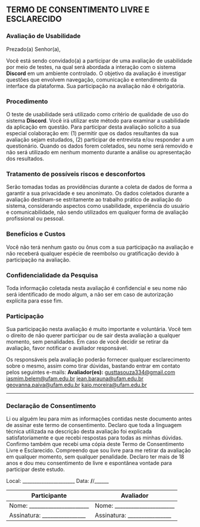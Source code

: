

## TERMO DE CONSENTIMENTO LIVRE E ESCLARECIDO

### Avaliação de Usabilidade

Prezado(a) Senhor(a),

Você está sendo convidado(a) a participar de uma avaliação de usabilidade por meio de testes, na qual será abordada a interação com o sistema **Discord** em um ambiente controlado. O objetivo da avaliação é investigar questões que envolvem navegação, comunicação e entendimento da interface da plataforma. Sua participação na avaliação não é obrigatória.

### Procedimento

O teste de usabilidade será utilizado como critério de qualidade de uso do sistema **Discord**. Você irá utilizar este método para examinar a usabilidade da aplicação em questão. Para participar desta avaliação solicito a sua especial colaboração em: (1) permitir que os dados resultantes da sua avaliação sejam estudados, (2) participar de entrevista e/ou responder a um questionário. Quando os dados forem coletados, seu nome será removido e não será utilizado em nenhum momento durante a análise ou apresentação dos resultados.

### Tratamento de possíveis riscos e desconfortos

Serão tomadas todas as providências durante a coleta de dados de forma a garantir a sua privacidade e seu anonimato. Os dados coletados durante a avaliação destinam-se estritamente ao trabalho prático de avaliação do sistema, considerando aspectos como usabilidade, experiência do usuário e comunicabilidade, não sendo utilizados em qualquer forma de avaliação profissional ou pessoal.

### Benefícios e Custos

Você não terá nenhum gasto ou ônus com a sua participação na avaliação e não receberá qualquer espécie de reembolso ou gratificação devido à participação na avaliação.

### Confidencialidade da Pesquisa

Toda informação coletada nesta avaliação é confidencial e seu nome não será identificado de modo algum, a não ser em caso de autorização explícita para esse fim.

### Participação

Sua participação nesta avaliação é muito importante e voluntária. Você tem o direito de não querer participar ou de sair desta avaliação a qualquer momento, sem penalidades. Em caso de você decidir se retirar da avaliação, favor notificar o avaliador responsável.

Os responsáveis pela avaliação poderão fornecer qualquer esclarecimento sobre o mesmo, assim como tirar dúvidas, bastando entrar em contato pelos seguintes e-mails:
**Avaliador(es):** gusttasouza334@gmail.com  iasmim.belem@ufam.edu.br  jean.barauna@ufam.edu.br  geovanna.paiva@ufam.edu.br  kaio.moreira@ufam.edu.br


---

### Declaração de Consentimento

Li ou alguém leu para mim as informações contidas neste documento antes de assinar este termo de consentimento. Declaro que toda a linguagem técnica utilizada na descrição desta avaliação foi explicada satisfatoriamente e que recebi respostas para todas as minhas dúvidas. Confirmo também que recebi uma cópia deste Termo de Consentimento Livre e Esclarecido. Compreendo que sou livre para me retirar da avaliação em qualquer momento, sem qualquer penalidade. Declaro ter mais de 18 anos e dou meu consentimento de livre e espontânea vontade para participar deste estudo.

Local: \_\_\_\_\_\_\_\_\_\_\_\_\_\_\_\_\_\_\_\_\_\_
Data: ****/****/\_\_\_\_\_\_

| Participante                                       | Avaliador                                          |
| -------------------------------------------------- | -------------------------------------------------- |
| Nome: \_\_\_\_\_\_\_\_\_\_\_\_\_\_\_\_\_\_\_\_\_\_ | Nome: \_\_\_\_\_\_\_\_\_\_\_\_\_\_\_\_\_\_\_\_\_\_ |
| Assinatura: \_\_\_\_\_\_\_\_\_\_\_\_\_\_\_\_       | Assinatura: \_\_\_\_\_\_\_\_\_\_\_\_\_\_\_\_       |

